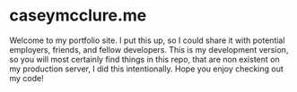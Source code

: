 # caseymcclure.me

Welcome to my portfolio site. I put this up, so I could share it with potential employers, friends, and fellow
developers. This is my development version, so you will most certainly find things in this repo, that are non
existent on my production server, I did this intentionally. Hope you enjoy checking out my code!


